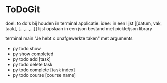 # ToDoGit
doel: to do's bij houden in terminal applicatie.
idee: in een lijst [[datum, vak, taak], [...,...,...]]
lijst opslaan in een json bestand met pickle/json library

terminal
main "Je hebt x onafgewerkte taken"
met arguments

- py todo show
- py show completed
- py todo add [task]
- py todo delete task
- py todo complete [task index]
- py todo course [course name]